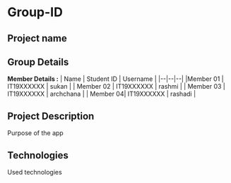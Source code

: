 # Group-ID
## Project name
## Group Details

**Member Details :** 
| Name | Student ID | Username |
|--|--|--|
|Member 01 | IT19XXXXXX | sukan |
| Member 02 | IT19XXXXXX | rashmi |
| Member 03 | IT19XXXXXX | archchana |
| Member 04| IT19XXXXXX | rashadi |

## Project Description
Purpose of the app

## Technologies
Used technologies
